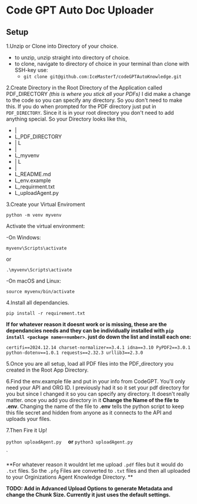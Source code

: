 # Code GPT Auto Doc Uploader

## Setup

1.Unzip or Clone into Directory of your choice.
- to unzip, unzip straight into directory of choice.
- to clone, navigate to directory of choice in your terminal than clone with SSH-key use:
   -  `git clone git@github.com:IceMasterT/codeGPTAutoKnowledge.git`

2.Create Directory in the Root Directory of the Application called PDF_DIRECTORY *(this is where you stick all your PDFs)* I did make a change to the code so you can specify any directory. So you don't need to make this. If you do when prompted for the PDF directory just put in `PDF_DIRECTORY`. Since it is in your root directory you don't need to add anything special. So your Directory looks like this,
- |
- L_PDF_DIRECTORY
- |    L<PDFs>
- |
- L_myvenv 
- |    L<myvenv-files>
- |
- L_README.md
- L_env.example
- L_requirment.txt
- L_uploadAgent.py


3.Create your Virtual Enviroment

`
python -m venv myvenv
`

Activate the virtual environment:

 -On Windows:

`
myvenv\Scripts\activate
`

or

`
.\myvenv\Scripts\activate
`

 -On macOS and Linux:

`
source myvenv/bin/activate
`

4.Install all dependancies.


`
pip install -r requirement.txt
`

**If for whatever reason it doesnt work or is missing, these are the dependancies needs and they can be individually installed with `pip install <package name==number>`. just do down the list and install each one:**

`
certifi==2024.12.14
charset-normalizer==3.4.1
idna==3.10
PyPDF2==3.0.1
python-dotenv==1.0.1
requests==2.32.3
urllib3==2.3.0
`

5.Once you are all setup, load all PDF files into the PDF_directory you created in the Root App Directory.

6.Find the env.example file and put in your info from CodeGPT. You'll only need your API and ORG ID. I previously had it so it set your pdf directory for you but since I changed it so you can specify any directory. It doesn't really matter. once you add you directory in it **Change the Name of the file to .env**. Changing the name of the file to **.env** tells the python script to keep this file secret and hidden from anyone as it connects to the API and uploads your files. 

7.Then Fire it Up!

`
python uploadAgent.py  
`
**or**
`
python3 uploadAgent.py
`

`

**For whatever reason it wouldnt let me upload `.pdf` files but it would do `.txt` files. So the `.pfg` Files are converted to `.txt` files and then all uploaded to your Orginizations Agent Knowledge Directory. **



**TODO: Add in Advanced Upload Options to generate Metadata and change the Chunk Size. Currently it just uses the default settings.**
